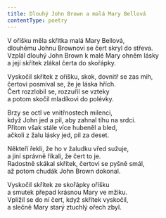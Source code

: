 ```yaml
---
title: Dlouhý John Brown a malá Mary Bellová
contentType: poetry
---
```


<section>

V oříšku měla skřítka malá Mary Bellová,  
dlouhému Johnu Brownovi se čert skryl do střeva.  
Vzplál dlouhý John Brown k malé Mary ohněm lásky  
a její skřítek zlákal čerta do skořápky.

Vyskočil skřítek z oříšku, skok, dovnitř se zas mih,  
čertovi posmíval se, že je láska hřích.  
Čert rozzlobil se, rozzuřil se vzteky  
a potom skočil mladíkovi do polévky.

Brzy se octl ve vnitřnostech milenci,  
když John jed a pil, aby zahnal tíhu na srdci.  
Přitom však stále více hubeněl a bled,  
ačkoli z žalu lásky jed, pil za deset.

Někteří řekli, že ho v žaludku vřed sužuje,  
a jiní správně říkali, že čert to je.  
Radostně skákal skřítek, čertovi se pyšně smál,  
až potom chudák John Brown dokonal.

Vyskočil skřítek ze skořápky oříšku  
a smutek přepad krásnou Mary ve mžiku.  
Vplížil se do ní čert, když skřítek vyskočil,  
a slečně Mary starý ztuchlý ořech zbyl.

</section>
